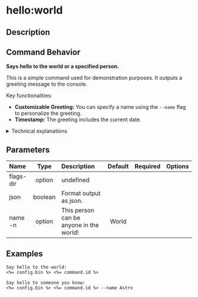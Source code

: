 <!-- This file has been generated with command 'sf hardis:doc:plugin:generate'. Please do not update it manually or it may be overwritten -->
# hello:world

## Description


## Command Behavior

**Says hello to the world or a specified person.**

This is a simple command used for demonstration purposes. It outputs a greeting message to the console.

Key functionalities:

- **Customizable Greeting:** You can specify a name using the `--name` flag to personalize the greeting.
- **Timestamp:** The greeting includes the current date.

<details markdown="1">
<summary>Technical explanations</summary>

The command's technical implementation involves:

- **Flag Parsing:** It parses the `--name` flag to get the recipient of the greeting.
- **Date Retrieval:** It gets the current date using `new Date().toDateString()`.
- **Console Output:** It constructs the greeting message using the provided name and the current date, and then logs it to the console using `this.log()`.
</details>


## Parameters

| Name        |  Type   | Description                             | Default | Required | Options |
|:------------|:-------:|:----------------------------------------|:-------:|:--------:|:-------:|
| flags-dir   | option  | undefined                               |         |          |         |
| json        | boolean | Format output as json.                  |         |          |         |
| name<br/>-n | option  | This person can be anyone in the world! |  World  |          |         |

## Examples

```shell
Say hello to the world:
<%= config.bin %> <%= command.id %>
```

```shell
Say hello to someone you know:
<%= config.bin %> <%= command.id %> --name Astro
```



